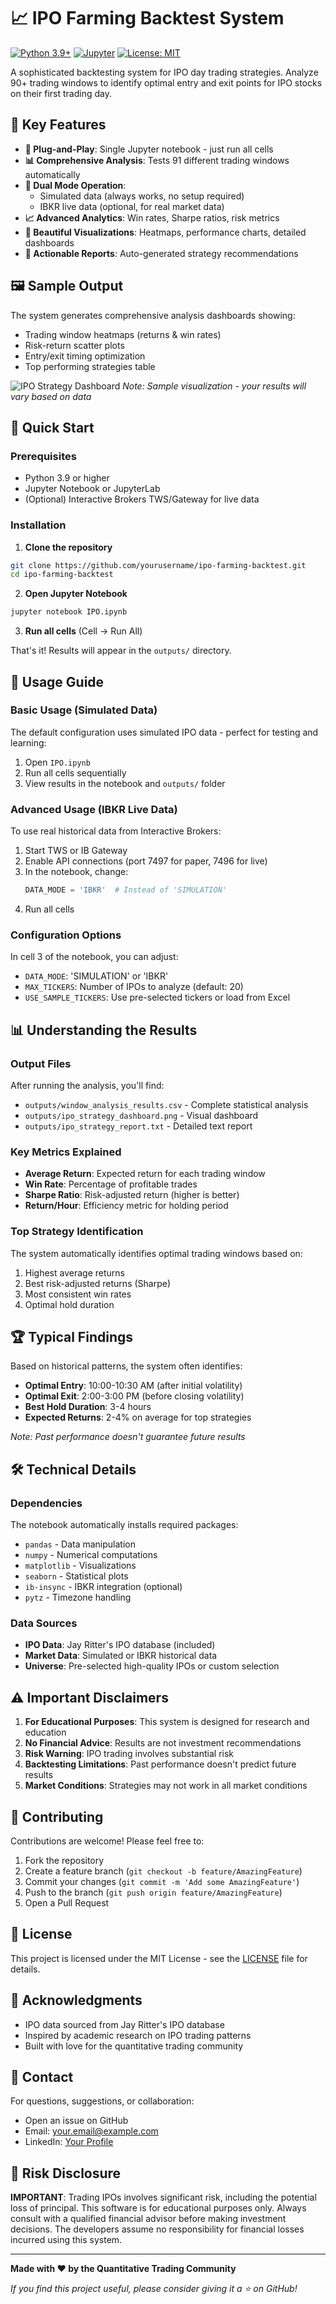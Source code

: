 # 📈 IPO Farming Backtest System

[![Python 3.9+](https://img.shields.io/badge/python-3.9+-blue.svg)](https://www.python.org/downloads/)
[![Jupyter](https://img.shields.io/badge/Jupyter-Notebook-orange.svg)](https://jupyter.org/)
[![License: MIT](https://img.shields.io/badge/License-MIT-yellow.svg)](https://opensource.org/licenses/MIT)

A sophisticated backtesting system for IPO day trading strategies. Analyze 90+ trading windows to identify optimal entry and exit points for IPO stocks on their first trading day.

## 🎯 Key Features

- **🚀 Plug-and-Play**: Single Jupyter notebook - just run all cells
- **📊 Comprehensive Analysis**: Tests 91 different trading windows automatically
- **🎲 Dual Mode Operation**:
  - Simulated data (always works, no setup required)
  - IBKR live data (optional, for real market data)
- **📈 Advanced Analytics**: Win rates, Sharpe ratios, risk metrics
- **🎨 Beautiful Visualizations**: Heatmaps, performance charts, detailed dashboards
- **📝 Actionable Reports**: Auto-generated strategy recommendations

## 🖼️ Sample Output

The system generates comprehensive analysis dashboards showing:
- Trading window heatmaps (returns & win rates)
- Risk-return scatter plots
- Entry/exit timing optimization
- Top performing strategies table

![IPO Strategy Dashboard](outputs/ipo_analysis_dashboard.png)
*Note: Sample visualization - your results will vary based on data*

## 🚀 Quick Start

### Prerequisites

- Python 3.9 or higher
- Jupyter Notebook or JupyterLab
- (Optional) Interactive Brokers TWS/Gateway for live data

### Installation

1. **Clone the repository**
```bash
git clone https://github.com/yourusername/ipo-farming-backtest.git
cd ipo-farming-backtest
```

2. **Open Jupyter Notebook**
```bash
jupyter notebook IPO.ipynb
```

3. **Run all cells** (Cell → Run All)

That's it! Results will appear in the `outputs/` directory.

## 📖 Usage Guide

### Basic Usage (Simulated Data)

The default configuration uses simulated IPO data - perfect for testing and learning:

1. Open `IPO.ipynb`
2. Run all cells sequentially
3. View results in the notebook and `outputs/` folder

### Advanced Usage (IBKR Live Data)

To use real historical data from Interactive Brokers:

1. Start TWS or IB Gateway
2. Enable API connections (port 7497 for paper, 7496 for live)
3. In the notebook, change:
   ```python
   DATA_MODE = 'IBKR'  # Instead of 'SIMULATION'
   ```
4. Run all cells

### Configuration Options

In cell 3 of the notebook, you can adjust:

- `DATA_MODE`: 'SIMULATION' or 'IBKR'
- `MAX_TICKERS`: Number of IPOs to analyze (default: 20)
- `USE_SAMPLE_TICKERS`: Use pre-selected tickers or load from Excel

## 📊 Understanding the Results

### Output Files

After running the analysis, you'll find:

- `outputs/window_analysis_results.csv` - Complete statistical analysis
- `outputs/ipo_strategy_dashboard.png` - Visual dashboard
- `outputs/ipo_strategy_report.txt` - Detailed text report

### Key Metrics Explained

- **Average Return**: Expected return for each trading window
- **Win Rate**: Percentage of profitable trades
- **Sharpe Ratio**: Risk-adjusted return (higher is better)
- **Return/Hour**: Efficiency metric for holding period

### Top Strategy Identification

The system automatically identifies optimal trading windows based on:
1. Highest average returns
2. Best risk-adjusted returns (Sharpe)
3. Most consistent win rates
4. Optimal hold duration

## 🏆 Typical Findings

Based on historical patterns, the system often identifies:

- **Optimal Entry**: 10:00-10:30 AM (after initial volatility)
- **Optimal Exit**: 2:00-3:00 PM (before closing volatility)
- **Best Hold Duration**: 3-4 hours
- **Expected Returns**: 2-4% on average for top strategies

*Note: Past performance doesn't guarantee future results*

## 🛠️ Technical Details

### Dependencies

The notebook automatically installs required packages:
- `pandas` - Data manipulation
- `numpy` - Numerical computations
- `matplotlib` - Visualizations
- `seaborn` - Statistical plots
- `ib-insync` - IBKR integration (optional)
- `pytz` - Timezone handling

### Data Sources

- **IPO Data**: Jay Ritter's IPO database (included)
- **Market Data**: Simulated or IBKR historical data
- **Universe**: Pre-selected high-quality IPOs or custom selection

## ⚠️ Important Disclaimers

1. **For Educational Purposes**: This system is designed for research and education
2. **No Financial Advice**: Results are not investment recommendations
3. **Risk Warning**: IPO trading involves substantial risk
4. **Backtesting Limitations**: Past performance doesn't predict future results
5. **Market Conditions**: Strategies may not work in all market conditions

## 🤝 Contributing

Contributions are welcome! Please feel free to:

1. Fork the repository
2. Create a feature branch (`git checkout -b feature/AmazingFeature`)
3. Commit your changes (`git commit -m 'Add some AmazingFeature'`)
4. Push to the branch (`git push origin feature/AmazingFeature`)
5. Open a Pull Request

## 📝 License

This project is licensed under the MIT License - see the [LICENSE](LICENSE) file for details.

## 🙏 Acknowledgments

- IPO data sourced from Jay Ritter's IPO database
- Inspired by academic research on IPO trading patterns
- Built with love for the quantitative trading community

## 📧 Contact

For questions, suggestions, or collaboration:
- Open an issue on GitHub
- Email: your.email@example.com
- LinkedIn: [Your Profile](https://linkedin.com/in/yourprofile)

## 🚨 Risk Disclosure

**IMPORTANT**: Trading IPOs involves significant risk, including the potential loss of principal. This software is for educational purposes only. Always consult with a qualified financial advisor before making investment decisions. The developers assume no responsibility for financial losses incurred using this system.

---

**Made with ❤️ by the Quantitative Trading Community**

*If you find this project useful, please consider giving it a ⭐ on GitHub!*